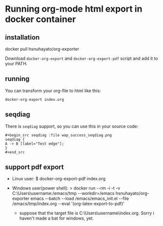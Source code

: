 Running org-mode html export in docker container
================================================

installation
------------
docker pull  hsnuhayato/org-exporter

Download `docker-org-export` and `docker-org-export-pdf` script and add it to your PATH.

running
-------

You can transform your org-file to html like this:

    docker-org-export index.org


seqdiag
-------
There is `seqdiag` support, so you can use this in your source code:

    #+begin_src seqdiag :file wap_success_seqdiag.png
    seqdiag {
    A -> B [label="Test edge"];
    }
    #+end_src
   

support pdf export
------------------
* Linux user: $ docker-org-export-pdf index.org

* Windows user(power shell): >  docker run --rm -i -t -v C:\Users\username:/emacs/tmp --workdir=/emacs hsnuhayato/org-exporter emacs --batch --load /emacs/emacs_init.el --file /emacs/tmp/index.org --eval '(org-latex-export-to-pdf)'
    * suppose that the target file is C:\Users\username\index.org. Sorry i haven't made a bat for windows, yet.
